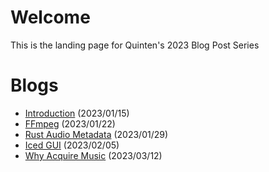 # Welcome

This is the landing page for Quinten's 2023 Blog Post Series

# Blogs
* [Introduction](/2023/01/15/introducing-my-musiq-player-and-blog-series) (2023/01/15)
* [FFmpeg](/2023/01/22/learning-audio-metadata-with-ffmpeg) (2023/01/22)
* [Rust Audio Metadata](/2023/01/29/parsing-audio-files-with-rust) (2023/01/29)
* [Iced GUI](/2023/02/05/building-a-simple-iced-gui) (2023/02/05)
* [Why Acquire Music](/2023/03/12/why-acquire-music) (2023/03/12)

